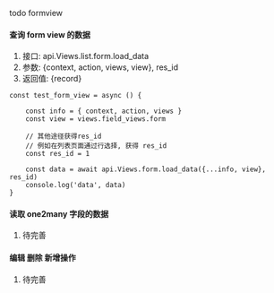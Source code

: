 todo formview

#### 查询 form view 的数据

1. 接口: api.Views.list.form.load_data
2. 参数: {context, action, views, view}, res_id
3. 返回值: {record}

```
const test_form_view = async () {

    const info = { context, action, views }
    const view = views.field_views.form

    // 其他途径获得res_id
    // 例如在列表页面通过行选择, 获得 res_id
    const res_id = 1

    const data = await api.Views.form.load_data({...info, view}, res_id)
    console.log('data', data)
}
```

#### 读取 one2many 字段的数据

1. 待完善

#### 编辑 删除 新增操作

1. 待完善
